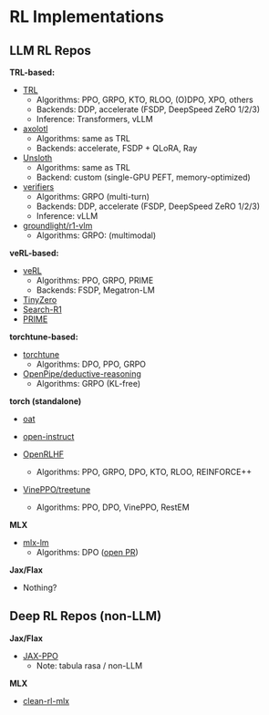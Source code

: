 # RL Implementations

## LLM RL Repos
**TRL-based:**
- [TRL](https://github.com/huggingface/trl/tree/main/trl)
    - Algorithms: PPO, GRPO, KTO, RLOO, (O)DPO, XPO, others
    - Backends: DDP, accelerate (FSDP, DeepSpeed ZeRO 1/2/3)
    - Inference: Transformers, vLLM
- [axolotl](https://github.com/axolotl-ai-cloud/axolotl)
    - Algorithms: same as TRL
    - Backends: accelerate, FSDP + QLoRA, Ray
- [Unsloth](https://github.com/unslothai/unsloth)
    - Algorithms: same as TRL
    - Backend: custom (single-GPU PEFT, memory-optimized)
- [verifiers](https://github.com/willccbb/verifiers)
    - Algorithms: GRPO (multi-turn)
    - Backends: DDP, accelerate (FSDP, DeepSpeed ZeRO 1/2/3)
    - Inference: vLLM
- [groundlight/r1-vlm](https://github.com/groundlight/r1_vlm)
    - Algorithms: GRPO: (multimodal)

**veRL-based:**
- [veRL](https://github.com/volcengine/verl)
    - Algorithms: PPO, GRPO, PRIME
    - Backends: FSDP, Megatron-LM
- [TinyZero](https://github.com/Jiayi-Pan/TinyZero)
- [Search-R1](https://github.com/PeterGriffinJin/Search-R1)
- [PRIME](https://github.com/PRIME-RL/PRIME)

**torchtune-based:**
- [torchtune](https://github.com/pytorch/torchtune)
    - Algorithms: DPO, PPO, GRPO
- [OpenPipe/deductive-reasoning](https://github.com/OpenPipe/deductive-reasoning)
    - Algorithms: GRPO (KL-free)


**torch (standalone)**
- [oat](https://github.com/sail-sg/oat/tree/main)

- [open-instruct](https://github.com/allenai/open-instruct)
- [OpenRLHF](https://github.com/OpenRLHF/OpenRLHF)
    - Algorithms: PPO, GRPO, DPO, KTO, RLOO, REINFORCE++
- [VinePPO/treetune](https://github.com/McGill-NLP/VinePPO)
    - Algorithms: PPO, DPO, VinePPO, RestEM

**MLX**
- [mlx-lm](https://github.com/ml-explore/mlx-examples/blob/main/llms/README.md)
    - Algorithms: DPO ([open PR](https://github.com/ml-explore/mlx-examples/pull/1279))


**Jax/Flax**
- Nothing?

## Deep RL Repos (non-LLM)

**Jax/Flax**
- [JAX-PPO](https://github.com/zombie-einstein/JAX-PPO)
    - Note: tabula rasa / non-LLM

**MLX**
- [clean-rl-mlx](https://github.com/andrew-silva/clean-rl-mlx)


